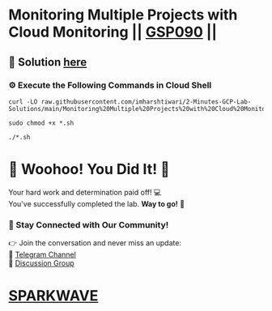 # Monitoring Multiple Projects with Cloud Monitoring || [GSP090](https://www.cloudskillsboost.google/focuses/621?parent=catalog) ||

## 🔑 Solution [here](https://youtu.be/VskdP2BP_Vs)

### ⚙️ Execute the Following Commands in Cloud Shell

```
curl -LO raw.githubusercontent.com/imharshtiwari/2-Minutes-GCP-Lab-Solutions/main/Monitoring%20Multiple%20Projects%20with%20Cloud%20Monitoring/gsp090.sh

sudo chmod +x *.sh

./*.sh
```

# 🎉 Woohoo! You Did It! 🎉  

Your hard work and determination paid off! 💻  
You've successfully completed the lab. **Way to go!** 🚀

### 💬 Stay Connected with Our Community!  
👉 Join the conversation and never miss an update:  
📢 [Telegram Channel](https://t.me/sparkwave.01)  
👥 [Discussion Group](https://t.me/sparkwave.01chats)  

# [SPARKWAVE](https://www.youtube.com/@sparkwave.01)
